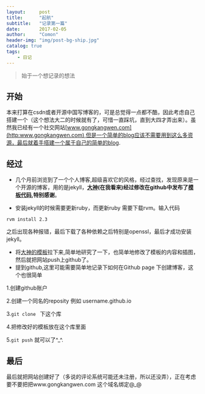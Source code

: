 ```yaml
---
layout:     post
title:      "起航"
subtitle:   "记录第一篇"
date:       2017-02-05
author:     "Comon"
header-img: "img/post-bg-ship.jpg"
catalog: true
tags:
    - 日记
---
```


>始于一个想记录的想法


## 开始
本来打算在csdn或者开源中国写博客的，可是总觉得一点都不酷，因此考虑自己搭建一个（这个想法大二的时候就有了，可惜一直踩坑，直到大四才弄出来）。虽然我已经有一个社交网站[www.gongkangwen.com](http:www.gongkangwen.com),但是一个简单的blog应该不需要用到这么多资源，最后就着手搭建一个属于自己的简单的blog.


## 经过

* 几个月前浏览到了一个个人博客,超级喜欢它的风格，经过查找，发现原来是一个开源的博客，用的是jekyll，**[大神](http://huangxuan.me)(在我看来)经过修改在github中发布了[模板代码](https://github.com/huxpro/huxpro.github.io/),特别感谢**。

* 安装jekyll的时候需要更新ruby，而更新ruby 需要下载rvm。输入代码
```
rvm install 2.3
```
之后出现各种报错，最后下载了各种依赖之后特别是openssl，最后才成功安装jekyll。

* 将[大神的模板](https://github.com/huxpro/huxpro.github.io/)拉下来,简单地研究了一下，也简单地修改了模板的内容和插图，然后就把网站push上github了。
* 提到github,这里可能需要简单地记录下如何在Github page 下创建博客，这个也很简单  

 1.创建github账户
 
 2.创建一个同名的reposity 例如 username.github.io
 
 3.`git clone ` 下这个库
 
 4.把修改好的模板放在这个库里面
 
 5.`git push` 就可以了^_^.
 

## 最后
最后就把网站创建好了（多说的评论系统可能还未注册，所以还没弄），正在考虑要不要把把www.gongkangwen.com
这个域名绑定@_@











